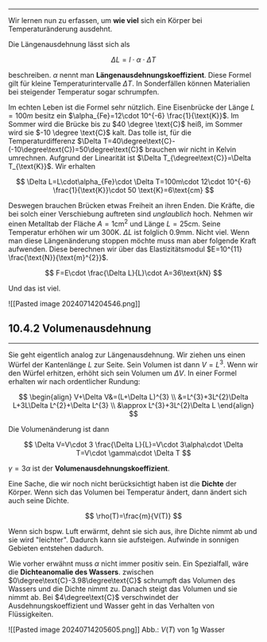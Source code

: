 ***

Wir lernen nun zu erfassen, um **wie viel** sich ein Körper bei Temperaturänderung ausdehnt.

Die Längenausdehnung lässt sich als

$$
\Delta L=l\cdot\alpha\cdot \Delta T
$$

beschreiben. $\alpha$ nennt man **Längenausdehnungskoeffizient**. Diese Formel gilt für kleine Temperaturintervalle $\Delta T$. In Sonderfällen können Materialien bei steigender Temperatur sogar schrumpfen.

Im echten Leben ist die Formel sehr nützlich. Eine Eisenbrücke der Länge $L=100m$ besitz ein $\alpha_{Fe}=12\cdot 10^{-6} \frac{1}{\text{K}}$. Im Sommer wird die Brücke bis zu $40 \degree \text{C}$ heiß, im Sommer wird sie $-10 \degree \text{C}$ kalt. Das tolle ist, für die Temperaturdifferenz $\Delta T=40\degree\text{C}-(-10\degree\text{C})=50\degree\text{C}$ brauchen wir nicht in Kelvin umrechnen. Aufgrund der Linearität ist $\Delta T_{\degree\text{C}}=\Delta T_{\text{K}}$. Wir erhalten

$$
\Delta L=L\cdot\alpha_{Fe}\cdot \Delta T=100m\cdot 12\cdot 10^{-6} \frac{1}{\text{K}}\cdot 50 \text{K}=6\text{cm}
$$

Deswegen brauchen Brücken etwas Freiheit an ihren Enden. Die Kräfte, die bei solch einer Verschiebung auftreten sind *unglaublich* hoch. Nehmen wir einen Metalltab der Fläche $A=1\text{cm}^{2}$ und Länge $L=25\text{cm}$. Seine Temperatur erhöhen wir um $300\text{K}$. $\Delta L$ ist folglich $0.9\text{mm}$.
Nicht viel.
Wenn man diese Längenänderung stoppen möchte muss man aber folgende Kraft aufwenden. Diese berechnen wir über das Elastizitätsmodul $E=10^{11} \frac{\text{N}}{\text{m}^{2}}$.

$$
F=E\cdot \frac{\Delta L}{L}\cdot A=36\text{kN}
$$

Und das ist viel.

![[Pasted image 20240714204546.png]]

## 10.4.2 Volumenausdehnung
***

Sie geht eigentlich analog zur Längenausdehnung. Wir ziehen uns einen Würfel der Kantenlänge $L$ zur Seite. Sein Volumen ist dann $V=L^{3}$. Wenn wir den Würfel erhitzen, erhöht sich sein Volumen um $\Delta V$. In einer Formel erhalten wir nach ordentlicher Rundung:

$$
\begin{align}
V+\Delta V&=(L+\Delta L)^{3} \\
&=L^{3}+3L^{2}\Delta L+3L\Delta L^{2}+\Delta L^{3} \\
&\approx L^{3}+3L^{2}\Delta L
\end{align}
$$

Die Volumenänderung ist dann

$$
\Delta V=V\cdot 3 \frac{\Delta L}{L}=V\cdot 3\alpha\cdot \Delta T=V\cdot \gamma\cdot \Delta T
$$

$\gamma=3\alpha$ ist der **Volumenausdehnungskoeffizient**. 

Eine Sache, die wir noch nicht berücksichtigt haben ist die **Dichte** der Körper. Wenn sich das Volumen bei Temperatur ändert, dann ändert sich auch seine Dichte.

$$
\rho(T)=\frac{m}{V(T)}
$$

Wenn sich bspw. Luft erwärmt, dehnt sie sich aus, ihre Dichte nimmt ab und sie wird "leichter". Dadurch kann sie aufsteigen. Aufwinde in sonnigen Gebieten entstehen dadurch.

Wie vorher erwähnt muss $\alpha$ nicht immer positiv sein. Ein Spezialfall, wäre die **Dichteanomalie des Wassers**. zwischen $0\degree\text{C}-3.98\degree\text{C}$ schrumpft das Volumen des Wassers und die Dichte nimmt zu. Danach steigt das Volumen und sie nimmt ab. Bei $4\degree\text{C}$ verschwindet der Ausdehnungskoeffizient und Wasser geht in das Verhalten von Flüssigkeiten.

![[Pasted image 20240714205605.png]]
Abb.: $V(T)$ von 1g Wasser